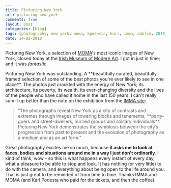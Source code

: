 ```yaml
---
title: Picturing New York
url: picturing-new-york
comments: true
layout: post
categories: [blog]
tags: [photography, new york, moma, kpodesta, karl, imma, dublin, 2010]
date: 14-02-2010
---
```

<p class="intro">Picturing New York, a selection of <a href="http://www.moma.org" title="New York MOMA ">MOMA</a>'s most iconic images of New York, closed today at the <a href="http://www.imma.ie" title="Irish Museum of Modern Art">Irish Museum of Modern Art</a>. I got in just in time; and it was <i>fantastic</i>.</p>
Picturing New York was outstanding. A **beautifully curated, beautifully framed selection of some of the best photos you're ever likely to see in one place**. The photos just crackled with the energy of New York; its architecture, its poverty, its wealth, its ever-changing diversity and the lives of the people who have called it home in the last 150 years. I can't really sum it up better than the note on the exhibition from the <a href="http://www.imma.ie/en/page_197023.htm" title="IMMA site">IMMA site</a>: 

<blockquote>&#8220;The photographs reveal New York as a city of contrasts and extremes through images of towering blocks and tenements, **party-goers and street-dwellers, hurried groups and solitary individuals**. Picturing New York demonstrates the symbiosis between the city’s progression from past to present and the evolution of photography as a medium and as an art form.&#8221;
</blockquote>

Great photography excites me so much, because **it asks me to look at faces, bodies and situations around me in a way I just don't ordinarily**. I kind of think, wow - so this is what happens every instant of every day, what a pleasure to be able to stop and look. It has nothing (or very little) to do with the camera, and everything about being open to the life around you. That is just great to be reminded of from time to time. Thanks IMMA and MOMA (and Karl Podesta who paid for the tickets, and then the coffee).


